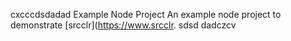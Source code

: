 cxcccdsdadad Example Node Project
An example node project to demonstrate [srcclr](https://www.srcclr.
sdsd
dadczcv
